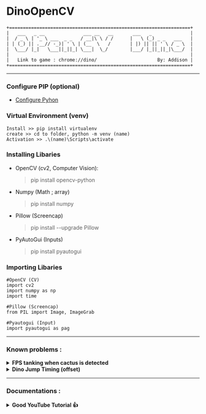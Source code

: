 # DinoOpenCV
```
+==================================================================+
|   ___   _ __              ___ __   __       ___   _              |
|  / _ \ | '_ \ ___  _ _   / __|\ \ / /      |   \ (_) _ _   ___   |
| | (_) || .__// -_)| ' \ | (__  \   /       | |) || || ' \ / _ \  |
|  \___/ |_|   \___||_||_| \___|  \_/        |___/ |_||_||_|\___/  |
|                                                                  |
|   Link to game : chrome://dino/   	               By: Addison |
+==================================================================+
```  
-----------------------------------

### Configure PIP (optional)
- [Configure Pyhon](https://datatofish.com/add-python-to-windows-path/)



### Virtual Environment (venv)
```
Install >> pip install virtualenv
create >> cd to folder, python -m venv (name)
Activation >> .\(name)\Scripts\activate
```

### Installing Libaries
* OpenCV (cv2, Computer Vision):
	>pip install opencv-python

* Numpy (Math ; array)
    >pip install numpy

* Pillow (Screencap)
    >pip install --upgrade Pillow

* PyAutoGui (Inputs)
    >pip install pyautogui


### Importing Libaries
```
#OpenCV (CV)
import cv2 
import numpy as np
import time

#Pillow (Screencap)
from PIL import Image, ImageGrab

#Pyautogui (Input)
import pyautogui as pag
```


-----------------------------------
### Known problems : <br>
<details>
    <summary><b>FPS tanking when cactus is detected</b></summary>
    <p>I have no idea how to solve this lol</p>
</details>

<details>
    <summary><b>Dino Jump Timing (offset)</b></summary>
    <p>Possibly due to variation in the game speed & FPS drops causing delays in the template matching algo ; resulting in delayed input</p>
</details>
  
----------------------------------
### Documentations :
<details>
    <summary><b>Good YouTube Tutorial 👍</b></summary>
    [OpenCV Object Detection](https://www.youtube.com/watch?v=KecMlLUuiE4&list=PL1m2M8LQlzfKtkKq2lK5xko4X-8EZzFPI&index=1)
</details>

